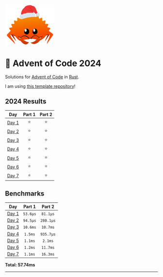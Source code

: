 <img src="./.assets/christmas_ferris.png" width="164">

# 🎄 Advent of Code 2024

Solutions for [Advent of Code](https://adventofcode.com/) in [Rust](https://www.rust-lang.org/).

I am using [this template repository](https://github.com/fspoettel/advent-of-code-rust)! 

<!--- advent_readme_stars table --->
## 2024 Results

| Day | Part 1 | Part 2 |
| :---: | :---: | :---: |
| [Day 1](https://adventofcode.com/2024/day/1) | ⭐ | ⭐ |
| [Day 2](https://adventofcode.com/2024/day/2) | ⭐ | ⭐ |
| [Day 3](https://adventofcode.com/2024/day/3) | ⭐ | ⭐ |
| [Day 4](https://adventofcode.com/2024/day/4) | ⭐ | ⭐ |
| [Day 5](https://adventofcode.com/2024/day/5) | ⭐ | ⭐ |
| [Day 6](https://adventofcode.com/2024/day/6) | ⭐ | ⭐ |
| [Day 7](https://adventofcode.com/2024/day/7) | ⭐ | ⭐ |
<!--- advent_readme_stars table --->

<!--- benchmarking table --->
## Benchmarks

| Day | Part 1 | Part 2 |
| :---: | :---: | :---:  |
| [Day 1](./src/bin/01.rs) | `53.6µs` | `81.1µs` |
| [Day 2](./src/bin/02.rs) | `94.5µs` | `280.1µs` |
| [Day 3](./src/bin/03.rs) | `10.6ms` | `10.7ms` |
| [Day 4](./src/bin/04.rs) | `1.5ms` | `935.7µs` |
| [Day 5](./src/bin/05.rs) | `1.1ms` | `2.1ms` |
| [Day 6](./src/bin/06.rs) | `1.2ms` | `11.7ms` |
| [Day 7](./src/bin/07.rs) | `1.1ms` | `16.3ms` |

**Total: 57.74ms**
<!--- benchmarking table --->

---
